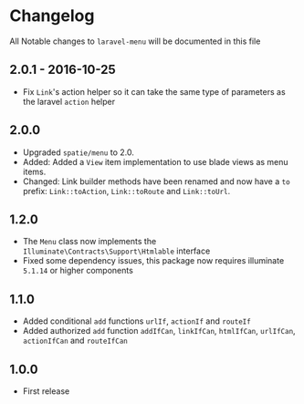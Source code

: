 # Changelog

All Notable changes to `laravel-menu` will be documented in this file

## 2.0.1 - 2016-10-25

- Fix  `Link`'s action helper so it can take the same type of parameters as the laravel `action` helper

## 2.0.0

- Upgraded `spatie/menu` to 2.0.
- Added: Added a `View` item implementation to use blade views as menu items.
- Changed: Link builder methods have been renamed and now have a `to` prefix: `Link::toAction`, `Link::toRoute` and `Link::toUrl`.

## 1.2.0
- The `Menu` class now implements the `Illuminate\Contracts\Support\Htmlable` interface
- Fixed some dependency issues, this package now requires illuminate `5.1.14` or higher components

## 1.1.0
- Added conditional `add` functions `urlIf`, `actionIf` and `routeIf`
- Added authorized `add` function `addIfCan`, `linkIfCan`, `htmlIfCan`, `urlIfCan`, `actionIfCan` and `routeIfCan`

## 1.0.0
- First release
